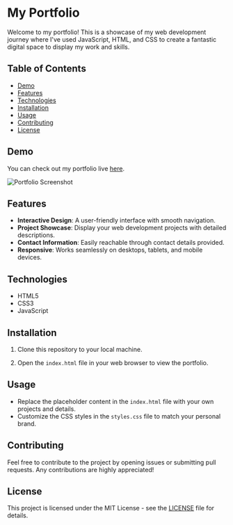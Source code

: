 # My Portfolio

Welcome to my portfolio! This is a showcase of my web development journey where I've used JavaScript, HTML, and CSS to create a fantastic digital space to display my work and skills.

## Table of Contents
- [Demo](#demo)
- [Features](#features)
- [Technologies](#technologies)
- [Installation](#installation)
- [Usage](#usage)
- [Contributing](#contributing)
- [License](#license)

## Demo
You can check out my portfolio live [here](jonatantech.github.io).

![Portfolio Screenshot](screenshot.png)

## Features
- **Interactive Design**: A user-friendly interface with smooth navigation.
- **Project Showcase**: Display your web development projects with detailed descriptions.
- **Contact Information**: Easily reachable through contact details provided.
- **Responsive**: Works seamlessly on desktops, tablets, and mobile devices.

## Technologies
- HTML5
- CSS3
- JavaScript

## Installation
1. Clone this repository to your local machine.

2. Open the `index.html` file in your web browser to view the portfolio.

## Usage
- Replace the placeholder content in the `index.html` file with your own projects and details.
- Customize the CSS styles in the `styles.css` file to match your personal brand.

## Contributing
Feel free to contribute to the project by opening issues or submitting pull requests. Any contributions are highly appreciated!

## License
This project is licensed under the MIT License - see the [LICENSE](LICENSE) file for details.

